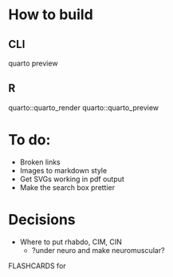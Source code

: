 # How to build
## CLI
quarto preview

## R
quarto::quarto_render
quarto::quarto_preview

# To do:

* Broken links
* Images to markdown style
* Get SVGs working in pdf output
* Make the search box prettier

# Decisions

* Where to put rhabdo, CIM, CIN
	* ?under neuro and make neuromuscular?


FLASHCARDS for 